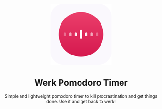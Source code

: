 <p align="center">
    <img src="https://github.com/sohaibalam67/Werk/blob/master/src/assets/icons/android-chrome-512x512.png" width="200">
</p>
<h1 align="center">Werk Pomodoro Timer</h1>

<p align="center">
    Simple and lightweight pomodoro timer to kill procrastination and get things done. Use it and get back to werk!
</p>
